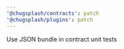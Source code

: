 ```yaml
---
'@chugsplash/contracts': patch
'@chugsplash/plugins': patch
---
```


Use JSON bundle in contract unit tests
